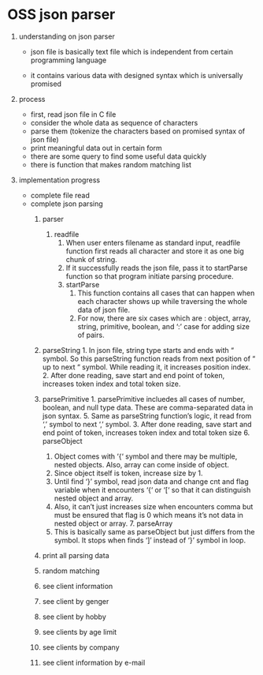 # OSS json parser

1. understanding on json parser

   - json file is basically text file which is independent from certain programming language

   - it contains various data with designed syntax which is universally promised

2. process

   - first, read json file in C file
   - consider the whole data as sequence of characters
   - parse them (tokenize the characters based on promised syntax of json file)
   - print meaningful data out in certain form
   - there are some query to find some useful data quickly
   - there is function that makes random matching list

3. implementation progress

   - complete file read
   - complete json parsing
      1. parser

         1. readfile
              1. When user enters filename as standard input, readfile function first reads all character and store it as one big chunk of string.
            2. If it successfully reads the json file, pass it to startParse function so that program initiate parsing procedure.
            2. startParse
                 1. This function contains all cases that can happen when each character shows up while traversing the whole data of json file.
               2. For now, there are six cases which are : object, array, string, primitive, boolean, and ‘:’ case for adding size of pairs.
        3. parseString
               1. In json file, string type starts and ends with “ symbol. So this parseString function reads from next position of “ up to next “ symbol. While reading it, it increases position index.
               2. After done reading, save start and end point of token, increases token index and total token size.
        4. parsePrimitive
               1. parsePrimitive incluedes all cases of number, boolean, and null type data. These are comma-separated data in json syntax.
         5. Same as parseString function’s logic, it read from ‘,’ symbol to next ‘,’ symbol.
             3. After done reading, save start and end point of token, increases token index and total token size
          6. parseObject
              1. Object comes with ‘{‘ symbol and there may be multiple, nested objects. Also, array can come inside of object.
             2. Since object itself is token, increase size by 1.
              3. Until find ‘}’ symbol, read json data and change cnt and flag variable when it encounters ‘{‘ or ‘[‘ so that it can distinguish nested object and array.
             4. Also, it can’t just increases size when encounters comma but must be ensured that flag is 0 which means it’s not data in nested object or array.
          7. parseArray
             1. This is basically same as parseObject but just differs from the symbol. It stops when finds ‘]’ instead of ‘}’ symbol in loop.
      2. print all parsing data
      3. random matching
      4. see client information
      5. see client by genger
      6. see client by hobby
      7. see clients by age limit
      8. see clients by company
      9. see client information by e-mail